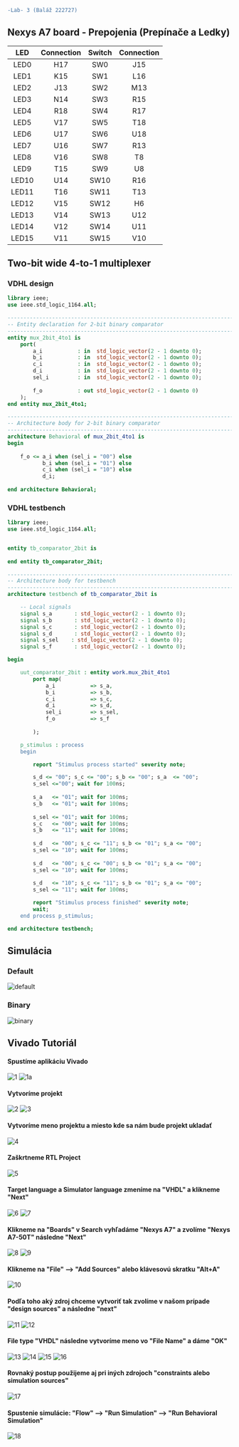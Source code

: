 ```diff
-Lab- 3 (Baláž 222727)
```

## Nexys A7 board - Prepojenia (Prepínače a Ledky)

| **LED** | **Connection** | **Switch** | **Connection** |
| :-: | :-: | :-: | :-: |
| LED0 | H17 | SW0 | J15 |
| LED1 | K15 | SW1 | L16 |
| LED2 | J13 | SW2 | M13 |
| LED3 | N14 | SW3 | R15 |
| LED4 | R18 | SW4 | R17 |
| LED5 | V17 | SW5 | T18 |
| LED6 | U17 | SW6 | U18 |
| LED7 | U16 | SW7 | R13 |
| LED8 | V16 | SW8 | T8 |
| LED9 | T15 | SW9 | U8 |
| LED10 | U14 | SW10 | R16 |
| LED11 | T16 | SW11 | T13 |
| LED12 | V15 | SW12 | H6 |
| LED13 | V14 | SW13 | U12 |
| LED14 | V12 | SW14 | U11 |
| LED15 | V11 | SW15 | V10 |

## Two-bit wide 4-to-1 multiplexer

### VDHL design

```vhdl
library ieee;
use ieee.std_logic_1164.all;

------------------------------------------------------------------------
-- Entity declaration for 2-bit binary comparator
------------------------------------------------------------------------
entity mux_2bit_4to1 is
    port(
        a_i           : in  std_logic_vector(2 - 1 downto 0);
        b_i           : in  std_logic_vector(2 - 1 downto 0);
        c_i           : in  std_logic_vector(2 - 1 downto 0);
        d_i           : in  std_logic_vector(2 - 1 downto 0);
        sel_i         : in  std_logic_vector(2 - 1 downto 0);
      
        f_o           : out std_logic_vector(2 - 1 downto 0)      
    );
end entity mux_2bit_4to1;

------------------------------------------------------------------------
-- Architecture body for 2-bit binary comparator
------------------------------------------------------------------------
architecture Behavioral of mux_2bit_4to1 is
begin
    
    f_o <= a_i when (sel_i = "00") else
           b_i when (sel_i = "01") else
           c_i when (sel_i = "10") else
           d_i;
           
end architecture Behavioral;
```
### VDHL testbench
```vhdl
library ieee;
use ieee.std_logic_1164.all;


entity tb_comparator_2bit is
   
end entity tb_comparator_2bit;

------------------------------------------------------------------------
-- Architecture body for testbench
------------------------------------------------------------------------
architecture testbench of tb_comparator_2bit is

    -- Local signals
    signal s_a       : std_logic_vector(2 - 1 downto 0);
    signal s_b       : std_logic_vector(2 - 1 downto 0);
    signal s_c       : std_logic_vector(2 - 1 downto 0);
    signal s_d       : std_logic_vector(2 - 1 downto 0);
    signal s_sel    : std_logic_vector(2 - 1 downto 0);
    signal s_f       : std_logic_vector(2 - 1 downto 0);

begin

    uut_comparator_2bit : entity work.mux_2bit_4to1
        port map(
            a_i           => s_a,
            b_i           => s_b,
            c_i           => s_c,
            d_i           => s_d,
            sel_i         => s_sel,
            f_o           => s_f
 
        );

    p_stimulus : process
    begin

        report "Stimulus process started" severity note;

        s_d <= "00"; s_c <= "00"; s_b <= "00"; s_a  <= "00"; 
        s_sel <="00"; wait for 100ns;
        
        s_a   <= "01"; wait for 100ns;
        s_b   <= "01"; wait for 100ns;
        
        s_sel <= "01"; wait for 100ns;
        s_c   <= "00"; wait for 100ns;
        s_b   <= "11"; wait for 100ns;
        
        s_d   <= "00"; s_c <= "11"; s_b <= "01"; s_a <= "00";
        s_sel <= "10"; wait for 100ns;
        
        s_d   <= "00"; s_c <= "00"; s_b <= "01"; s_a <= "00";
        s_sel <= "10"; wait for 100ns;
        
        s_d   <= "10"; s_c <= "11"; s_b <= "01"; s_a <= "00";
        s_sel <= "11"; wait for 100ns;

        report "Stimulus process finished" severity note;
        wait;
    end process p_stimulus;

end architecture testbench;
```
## Simulácia
### Default 
![default](Images/default.PNG)
### Binary
![binary](Images/binary.PNG)
## Vivado Tutoriál
#### Spustíme  aplikáciu Vivado 
![1](Images/1.png)
![1a](Images/1a.png)
#### Vytvoríme projekt
![2](Images/2.PNG)
![3](Images/3.PNG)
#### Vytvoríme meno projektu a miesto kde sa nám bude projekt ukladať
![4](Images/4.PNG)
#### Zaškrtneme RTL Project
![5](Images/5.PNG)
#### Target language a Simulator language zmeníme na "VHDL" a klikneme "Next"
![6](Images/6.PNG)
![7](Images/7.PNG)
#### Klikneme na "Boards" v Search vyhľadáme "Nexys A7" a zvolíme "Nexys A7-50T" následne "Next"
![8](Images/8.PNG)
![9](Images/9.PNG)
#### Klikneme na "File" --> "Add Sources" alebo klávesovú skratku "Alt+A"
![10](Images/10.png)
#### Podľa toho aký zdroj chceme vytvoriť tak zvolíme v našom prípade "design sources" a následne "next"
![11](Images/11.PNG)
![12](Images/12.PNG)
#### File type "VHDL" následne vytvoríme meno vo "File Name" a dáme "OK"
![13](Images/13.PNG)
![14](Images/14.PNG)
![15](Images/15.PNG)
![16](Images/16.PNG)
#### Rovnaký postup použijeme aj pri iných zdrojoch "constraints alebo simulation sources"
![17](Images/17.PNG)
#### Spustenie simulácie:  "Flow" --> "Run Simulation" --> "Run Behavioral Simulation"
![18](Images/18.png)